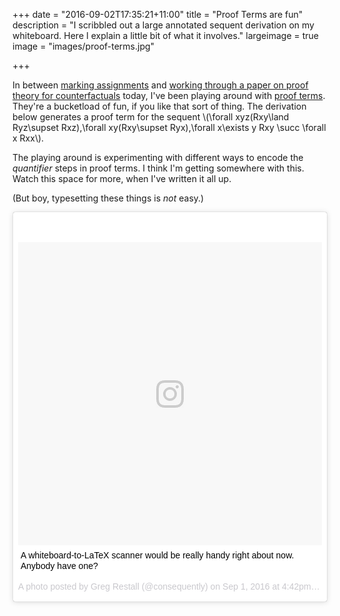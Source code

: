 +++
date = "2016-09-02T17:35:21+11:00"
title = "Proof Terms are fun"
description = "I scribbled out a large annotated sequent derivation on my whiteboard. Here I explain a little bit of what it involves."
largeimage = true
image = "images/proof-terms.jpg"

+++

In between [marking assignments](https://consequently.org/class/2016/PHIL20030/) and [working through a paper on proof theory for counterfactuals](https://twitter.com/logicmelb/status/771115105282961410) today, I've been playing around with [proof terms](https://consequently.org/presentation/2016/terms-for-classical-sequents-aal-2016/). They're a bucketload of fun, if you like that sort of thing. The derivation below generates a proof term for the sequent \\(\forall xyz(Rxy\land Ryz\supset Rxz),\forall xy(Rxy\supset Ryx),\forall x\exists y Rxy \succ \forall x Rxx\\). 

The playing around is experimenting with different ways to encode the *quantifier* steps in proof terms. I think I'm getting somewhere with this. Watch this space for more, when I've written it all up.

(But boy, typesetting these things is *not* easy.)

<blockquote class="instagram-media" data-instgrm-captioned data-instgrm-version="7" style=" background:#FFF; border:0; border-radius:3px; box-shadow:0 0 1px 0 rgba(0,0,0,0.5),0 1px 10px 0 rgba(0,0,0,0.15); margin: 1px; max-width:658px; padding:0; width:99.375%; width:-webkit-calc(100% - 2px); width:calc(100% - 2px);"><div style="padding:8px;"> <div style=" background:#F8F8F8; line-height:0; margin-top:40px; padding:49.9074074074% 0; text-align:center; width:100%;"> <div style=" background:url(data:image/png;base64,iVBORw0KGgoAAAANSUhEUgAAACwAAAAsCAMAAAApWqozAAAABGdBTUEAALGPC/xhBQAAAAFzUkdCAK7OHOkAAAAMUExURczMzPf399fX1+bm5mzY9AMAAADiSURBVDjLvZXbEsMgCES5/P8/t9FuRVCRmU73JWlzosgSIIZURCjo/ad+EQJJB4Hv8BFt+IDpQoCx1wjOSBFhh2XssxEIYn3ulI/6MNReE07UIWJEv8UEOWDS88LY97kqyTliJKKtuYBbruAyVh5wOHiXmpi5we58Ek028czwyuQdLKPG1Bkb4NnM+VeAnfHqn1k4+GPT6uGQcvu2h2OVuIf/gWUFyy8OWEpdyZSa3aVCqpVoVvzZZ2VTnn2wU8qzVjDDetO90GSy9mVLqtgYSy231MxrY6I2gGqjrTY0L8fxCxfCBbhWrsYYAAAAAElFTkSuQmCC); display:block; height:44px; margin:0 auto -44px; position:relative; top:-22px; width:44px;"></div></div> <p style=" margin:8px 0 0 0; padding:0 4px;"> <a href="https://www.instagram.com/p/BJ1QhRCD7ex/" style=" color:#000; font-family:Arial,sans-serif; font-size:14px; font-style:normal; font-weight:normal; line-height:17px; text-decoration:none; word-wrap:break-word;" target="_blank">A whiteboard-to-LaTeX scanner would be really handy right about now. Anybody have one?</a></p> <p style=" color:#c9c8cd; font-family:Arial,sans-serif; font-size:14px; line-height:17px; margin-bottom:0; margin-top:8px; overflow:hidden; padding:8px 0 7px; text-align:center; text-overflow:ellipsis; white-space:nowrap;">A photo posted by Greg Restall (@consequently) on <time style=" font-family:Arial,sans-serif; font-size:14px; line-height:17px;" datetime="2016-09-01T23:42:54+00:00">Sep 1, 2016 at 4:42pm PDT</time></p></div></blockquote> <script async defer src="//platform.instagram.com/en_US/embeds.js"></script>
